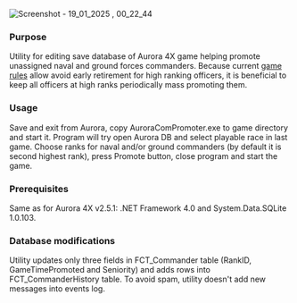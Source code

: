 ![Screenshot - 19_01_2025 , 00_22_44](https://github.com/user-attachments/assets/e5499f68-3444-4013-a127-614580bf5e1d)

### Purpose

Utility for editing save database of Aurora 4X game helping promote unassigned naval and ground forces commanders. Because current [game rules](http://aurora2.pentarch.org/index.php?topic=8495.msg104038#msg104038) allow avoid early retirement for high ranking officers, it is beneficial to keep all officers at high ranks periodically mass promoting them.

### Usage

Save and exit from Aurora, copy AuroraComPromoter.exe to game directory and start it. Program will try open Aurora DB and select playable race in last game. Choose ranks for naval and/or ground commanders (by default it is second highest rank), press Promote button, close program and start the game.

### Prerequisites

Same as for Aurora 4X v2.5.1: .NET Framework 4.0 and System.Data.SQLite 1.0.103.

### Database modifications

Utility updates only three fields in FCT_Commander table (RankID, GameTimePromoted and Seniority) and adds rows into FCT_CommanderHistory table. To avoid spam, utility doesn't add new messages into events log.
